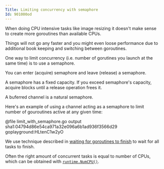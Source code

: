 ```yaml
---
Title: Limiting concurrency with semaphore
Id: 901000od
---
```

When doing CPU intensive tasks like image resizing it doesn't make sense to create more goroutines than available CPUs.

Things will not go any faster and you might even loose performance due to additional book keeping and switching between goroutines.

One way to limit concurrency (i.e. number of gorutines you launch at the same time) is to use a semaphore.

You can enter (acquire) semaphore and leave (release) a semaphore.

A semaphore has a fixed capacity. If you exceed semaphore's capacity, acquire blocks until a release operation frees it.

A buferred channel is a natural semaphore.

Here's an example of using a channel acting as a semaphore to limit number of gouroutines active at any given time:

@file limit_with_semaphore.go output sha1:04794d86e54ca971a32e096a6b1ad936f3566d29 goplayground:HLtenC1w2yO

We use technique described in [waiting for goroutines to finish](a-2490) to wait for all tasks to finish.

Often the right amount of concurrent tasks is equal to number of CPUs, which can be obtained with [`runtime.NumCPU()`](https://golang.org/pkg/runtime/#NumCPU).

